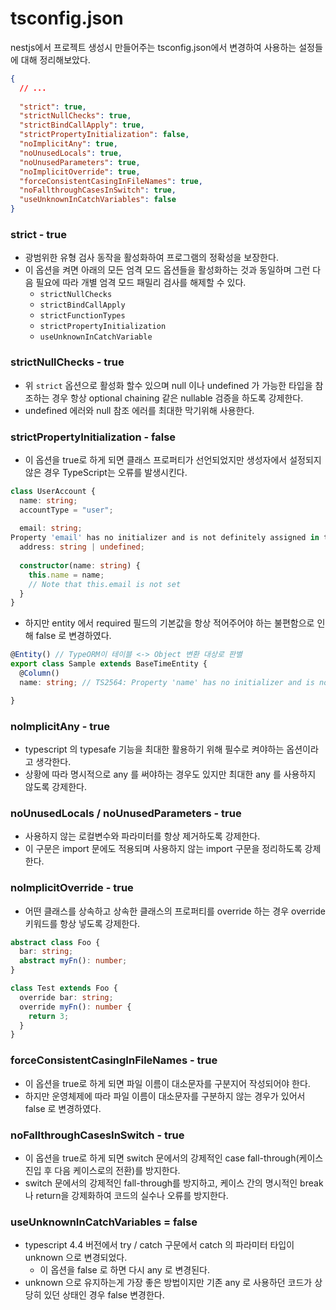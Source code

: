# tsconfig.json

nestjs에서 프로젝트 생성시 만들어주는 tsconfig.json에서 변경하여 사용하는 설정들에 대해 정리해보았다.

```json
{
  // ...
  
  "strict": true,
  "strictNullChecks": true,
  "strictBindCallApply": true,
  "strictPropertyInitialization": false,
  "noImplicitAny": true,
  "noUnusedLocals": true,
  "noUnusedParameters": true,
  "noImplicitOverride": true,
  "forceConsistentCasingInFileNames": true,
  "noFallthroughCasesInSwitch": true,
  "useUnknownInCatchVariables": false
}

```

### strict - true
- 광범위한 유형 검사 동작을 활성화하여 프로그램의 정확성을 보장한다.
- 이 옵션을 켜면 아래의 모든 엄격 모드 옵션들을 활성화하는 것과 동일하며 그런 다음 필요에 따라 개별 엄격 모드 패밀리 검사를 해제할 수 있다.
   - `strictNullChecks` 
   - `strictBindCallApply` 
   - `strictFunctionTypes` 
   - `strictPropertyInitialization` 
   - `useUnknownInCatchVariable`

### strictNullChecks - true
- 위 `strict` 옵션으로 활성화 할수 있으며 null 이나 undefined 가 가능한 타입을 참조하는 경우 항상 optional chaining 같은 nullable 검증을 하도록 강제한다. 
- undefined 에러와 null 참조 에러를 최대한 막기위해 사용한다.

### strictPropertyInitialization - false
- 이 옵션을 true로 하게 되면 클래스 프로퍼티가 선언되었지만 생성자에서 설정되지 않은 경우 TypeScript는 오류를 발생시킨다.
```ts
class UserAccount {
  name: string;
  accountType = "user";
 
  email: string;
Property 'email' has no initializer and is not definitely assigned in the constructor.
  address: string | undefined;
 
  constructor(name: string) {
    this.name = name;
    // Note that this.email is not set
  }
}
```
- 하지만 entity 에서 required 필드의 기본값을 항상 적어주어야 하는 불편함으로 인해 false 로 변경하였다.
```ts
@Entity() // TypeORM이 테이블 <-> Object 변환 대상로 판별
export class Sample extends BaseTimeEntity {
  @Column()
  name: string; // TS2564: Property 'name' has no initializer and is not definitely assigned in the constructor.

}
```

### noImplicitAny - true
- typescript 의 typesafe 기능을 최대한 활용하기 위해 필수로 켜야하는 옵션이라고 생각한다. 
- 상황에 따라 명시적으로 any 를 써야하는 경우도 있지만 최대한 any 를 사용하지 않도록 강제한다.


### noUnusedLocals / noUnusedParameters - true
- 사용하지 않는 로컬변수와 파라미터를 항상 제거하도록 강제한다. 
- 이 구문은 import 문에도 적용되며 사용하지 않는 import 구문을 정리하도록 강제한다.

### noImplicitOverride - true
- 어떤 클래스를 상속하고 상속한 클래스의 프로퍼티를 override 하는 경우 override 키워드를 항상 넣도록 강제한다.
```ts
abstract class Foo {
  bar: string;
  abstract myFn(): number;
}

class Test extends Foo {
  override bar: string;
  override myFn(): number {
    return 3;
  }
}
```

### forceConsistentCasingInFileNames - true
- 이 옵션을 true로 하게 되면 파일 이름이 대소문자를 구분지어 작성되어야 한다.
- 하지만 운영체제에 따라 파일 이름이 대소문자를 구분하지 않는 경우가 있어서 false 로 변경하였다.

### noFallthroughCasesInSwitch - true
- 이 옵션을 true로 하게 되면 switch 문에서의 강제적인 case fall-through(케이스 진입 후 다음 케이스로의 전환)를 방지한다.
- switch 문에서의 강제적인 fall-through를 방지하고, 케이스 간의 명시적인 break나 return을 강제화하여 코드의 실수나 오류를 방지한다.

### useUnknownInCatchVariables = false
- typescript 4.4 버전에서 try / catch 구문에서 catch 의 파라미터 타입이 unknown 으로 변경되었다. 
  - 이 옵션을 false 로 하면 다시 any 로 변경된다. 
- unknown 으로 유지하는게 가장 좋은 방법이지만 기존 any 로 사용하던 코드가 상당히 있던 상태인 경우 false 변경한다.

